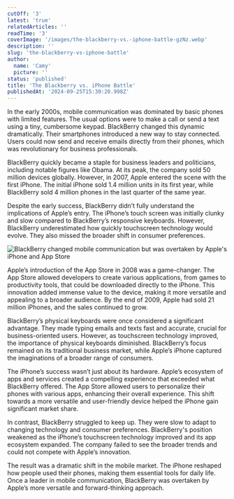 ```yaml
---
cutOff: '3'
latest: 'true'
relatedArticles: ''
readTime: '3'
coverImage: '/images/the-blackberry-vs.-iphone-battle-gzNz.webp'
description: ''
slug: 'the-blackberry-vs-iphone-battle'
author:
  name: 'Camy'
  picture: ''
status: 'published'
title: 'The Blackberry vs. iPhone Battle'
publishedAt: '2024-09-25T15:30:20.998Z'
---
```


In the early 2000s, mobile communication was dominated by basic phones with limited features. The usual options were to make a call or send a text using a tiny, cumbersome keypad. BlackBerry changed this dynamic dramatically. Their smartphones introduced a new way to stay connected. Users could now send and receive emails directly from their phones, which was revolutionary for business professionals.

BlackBerry quickly became a staple for business leaders and politicians, including notable figures like Obama. At its peak, the company sold 50 million devices globally. However, in 2007, Apple entered the scene with the first iPhone. The initial iPhone sold 1.4 million units in its first year, while BlackBerry sold 4 million phones in the last quarter of the same year.

Despite the early success, BlackBerry didn’t fully understand the implications of Apple’s entry. The iPhone’s touch screen was initially clunky and slow compared to BlackBerry’s responsive keyboards. However, BlackBerry underestimated how quickly touchscreen technology would evolve. They also missed the broader shift in consumer preferences. 

![BlackBerry changed mobile communication but was overtaken by Apple's iPhone and App Store](/images/the-blackberry-vs.-iphone-battle-YxOD.webp)

Apple’s introduction of the App Store in 2008 was a game-changer. The App Store allowed developers to create various applications, from games to productivity tools, that could be downloaded directly to the iPhone. This innovation added immense value to the device, making it more versatile and appealing to a broader audience. By the end of 2009, Apple had sold 21 million iPhones, and the sales continued to grow.

BlackBerry’s physical keyboards were once considered a significant advantage. They made typing emails and texts fast and accurate, crucial for business-oriented users. However, as touchscreen technology improved, the importance of physical keyboards diminished. BlackBerry’s focus remained on its traditional business market, while Apple’s iPhone captured the imaginations of a broader range of consumers.

The iPhone’s success wasn’t just about its hardware. Apple’s ecosystem of apps and services created a compelling experience that exceeded what BlackBerry offered. The App Store allowed users to personalize their phones with various apps, enhancing their overall experience. This shift towards a more versatile and user-friendly device helped the iPhone gain significant market share.

In contrast, BlackBerry struggled to keep up. They were slow to adapt to changing technology and consumer preferences. BlackBerry's position weakened as the iPhone’s touchscreen technology improved and its app ecosystem expanded. The company failed to see the broader trends and could not compete with Apple’s innovation.

The result was a dramatic shift in the mobile market. The iPhone reshaped how people used their phones, making them essential tools for daily life. Once a leader in mobile communication, BlackBerry was overtaken by Apple’s more versatile and forward-thinking approach.